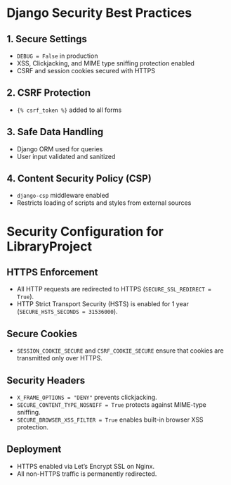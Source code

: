 # Django Security Best Practices

## 1. Secure Settings
- `DEBUG = False` in production
- XSS, Clickjacking, and MIME type sniffing protection enabled
- CSRF and session cookies secured with HTTPS

## 2. CSRF Protection
- `{% csrf_token %}` added to all forms

## 3. Safe Data Handling
- Django ORM used for queries
- User input validated and sanitized

## 4. Content Security Policy (CSP)
- `django-csp` middleware enabled
- Restricts loading of scripts and styles from external sources

# Security Configuration for LibraryProject

## HTTPS Enforcement
- All HTTP requests are redirected to HTTPS (`SECURE_SSL_REDIRECT = True`).
- HTTP Strict Transport Security (HSTS) is enabled for 1 year (`SECURE_HSTS_SECONDS = 31536000`).

## Secure Cookies
- `SESSION_COOKIE_SECURE` and `CSRF_COOKIE_SECURE` ensure that cookies are transmitted only over HTTPS.

## Security Headers
- `X_FRAME_OPTIONS = "DENY"` prevents clickjacking.
- `SECURE_CONTENT_TYPE_NOSNIFF = True` protects against MIME-type sniffing.
- `SECURE_BROWSER_XSS_FILTER = True` enables built-in browser XSS protection.

## Deployment
- HTTPS enabled via Let’s Encrypt SSL on Nginx.
- All non-HTTPS traffic is permanently redirected.
